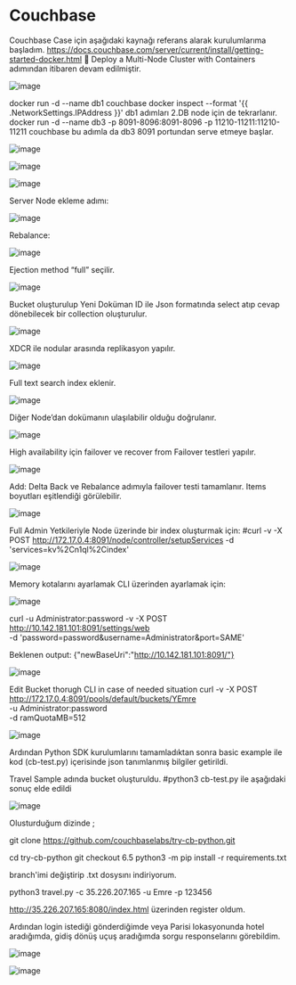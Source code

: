 # Couchbase


Couchbase Case için aşağıdaki kaynağı referans alarak kurulumlarıma başladım.
https://docs.couchbase.com/server/current/install/getting-started-docker.html
	Deploy a Multi-Node Cluster with Containers adımından itibaren devam edilmiştir.


![image](https://user-images.githubusercontent.com/53182424/116316390-8ad67c00-a7ba-11eb-973b-8c7bec213f32.png)

docker run -d --name db1 couchbase
docker inspect --format '{{ .NetworkSettings.IPAddress }}' db1
adımları 2.DB node için de tekrarlanır.
docker run -d --name db3 -p 8091-8096:8091-8096 -p 11210-11211:11210-11211 couchbase
bu adımla da db3 8091 portundan serve etmeye başlar.


![image](https://user-images.githubusercontent.com/53182424/116316422-945fe400-a7ba-11eb-9ee0-68b7e589bb98.png)

![image](https://user-images.githubusercontent.com/53182424/116316428-97f36b00-a7ba-11eb-9320-0099b5df118c.png)

![image](https://user-images.githubusercontent.com/53182424/116316453-a3469680-a7ba-11eb-9a3c-9878aac75893.png)

Server Node ekleme adımı:

![image](https://user-images.githubusercontent.com/53182424/116316468-a9d50e00-a7ba-11eb-9e9e-aabaaf2d551c.png)

Rebalance:

![image](https://user-images.githubusercontent.com/53182424/116316484-b194b280-a7ba-11eb-81d0-f2374d4272ed.png)

Ejection method “full” seçilir.

![image](https://user-images.githubusercontent.com/53182424/116316502-b8bbc080-a7ba-11eb-8d3c-288dfb5647b7.png)

Bucket oluşturulup Yeni Doküman ID ile Json formatında select atıp cevap dönebilecek bir collection oluşturulur.

![image](https://user-images.githubusercontent.com/53182424/116316529-c2452880-a7ba-11eb-902a-f7d6545b5ea5.png)

XDCR ile nodular arasında replikasyon yapılır.

![image](https://user-images.githubusercontent.com/53182424/116316555-cbce9080-a7ba-11eb-9d67-93ae6ddeed99.png)

Full text search index eklenir. 

![image](https://user-images.githubusercontent.com/53182424/116316590-d9841600-a7ba-11eb-9667-fc784d30c022.png)

Diğer Node’dan dokümanın ulaşılabilir olduğu doğrulanır.

![image](https://user-images.githubusercontent.com/53182424/116316609-e1dc5100-a7ba-11eb-9c9b-04f6dbe53a22.png)

High availability için failover ve recover from Failover testleri yapılır.

![image](https://user-images.githubusercontent.com/53182424/116316643-ec96e600-a7ba-11eb-8098-45814975f7e2.png)

Add: Delta Back ve Rebalance adımıyla failover testi tamamlanır.
Items boyutları eşitlendiği görülebilir.

![image](https://user-images.githubusercontent.com/53182424/116316685-f7ea1180-a7ba-11eb-9b3a-a9477561731c.png)


Full Admin Yetkileriyle Node üzerinde bir index oluşturmak için:
#curl  -v -X POST http://172.17.0.4:8091/node/controller/setupServices -d 'services=kv%2Cn1ql%2Cindex'

![image](https://user-images.githubusercontent.com/53182424/116316710-02a4a680-a7bb-11eb-880f-bb6759b5ed6c.png)

Memory kotalarını ayarlamak  CLI üzerinden ayarlamak için:

![image](https://user-images.githubusercontent.com/53182424/116316731-0afce180-a7bb-11eb-891f-badefad02cec.png)

curl  -u Administrator:password -v -X POST \
http://10.142.181.101:8091/settings/web \
-d 'password=password&username=Administrator&port=SAME'


 Beklenen output:
{"newBaseUri":"http://10.142.181.101:8091/"}

![image](https://user-images.githubusercontent.com/53182424/116316765-1819d080-a7bb-11eb-99fb-6d0e0b76de21.png)


Edit Bucket thorugh CLI in case of needed situation
curl -v -X POST http://172.17.0.4:8091/pools/default/buckets/YEmre \
-u Administrator:password \
-d ramQuotaMB=512

![image](https://user-images.githubusercontent.com/53182424/116316831-2f58be00-a7bb-11eb-9724-f0aa2a459d74.png)


Ardından Python SDK kurulumlarını tamamladıktan sonra basic example ile kod (cb-test.py) içerisinde json tanımlanmış bilgiler getirildi.

Travel Sample adında bucket oluşturuldu.
 #python3 cb-test.py ile aşağıdaki sonuç elde edildi
 
 ![image](https://user-images.githubusercontent.com/53182424/116420199-6fb14e00-a846-11eb-87c2-8cebdd81e09d.png)


Olusturduğum dizinde ;

git clone https://github.com/couchbaselabs/try-cb-python.git

cd try-cb-python
git checkout 6.5
python3 -m pip install -r requirements.txt

branch'imi değiştirip .txt dosysını indiriyorum.

python3 travel.py -c 35.226.207.165 -u Emre -p 123456

http://35.226.207.165:8080/index.html  üzerinden register oldum.

Ardından login istediği gönderdiğimde veya Parisi lokasyonunda hotel aradığımda, gidiş dönüş uçuş aradığımda sorgu responselarını görebildim.

![image](https://user-images.githubusercontent.com/53182424/116428188-5d86de00-a84d-11eb-93a2-eedbfc390fe6.png)

![image](https://user-images.githubusercontent.com/53182424/116428241-6a0b3680-a84d-11eb-94aa-1fea290863df.png)



